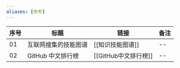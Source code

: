 ```yaml
---
aliases: [参考]
---
```


| 序号 | 标题                 | 链接                 | 备注 |
| ---- | -------------------- | -------------------- | ---- |
| 01   | 互联网搜集的技能图谱 | [[知识技能图谱]]     | --   |
| 02   | GitHub 中文排行榜    | [[GitHub中文排行榜]] | --     |
